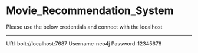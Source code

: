 # Movie_Recommendation_System
Please use the below credentials and connect with the localhost


************************************
URI-bolt://localhost:7687
Username-neo4j
Password-12345678
